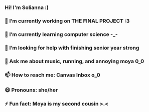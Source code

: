 ### Hi! I'm Solianna :)
### 🔭 I’m currently working on THE FINAL PROJECT :3
### 🌱 I’m currently learning computer science -_-
### 🤔 I’m looking for help with finishing senior year strong
### 💬 Ask me about music, running, and annoying moya 0_0
### 📫 How to reach me: Canvas Inbox o_0
### 😄 Pronouns: she/her
### ⚡ Fun fact: Moya is my second cousin >.<

<!--
**SoliannaGabriel/SoliannaGabriel** is a ✨ _special_ ✨ repository because its `README.md` (this file) appears on your GitHub profile.

Here are some ideas to get you started:

- 🔭 I’m currently working on ...
- 🌱 I’m currently learning ...
- 👯 I’m looking to collaborate on ...
- 🤔 I’m looking for help with ...
- 💬 Ask me about ...
- 📫 How to reach me: ...
- 😄 Pronouns: ...
- ⚡ Fun fact: ...
-->
